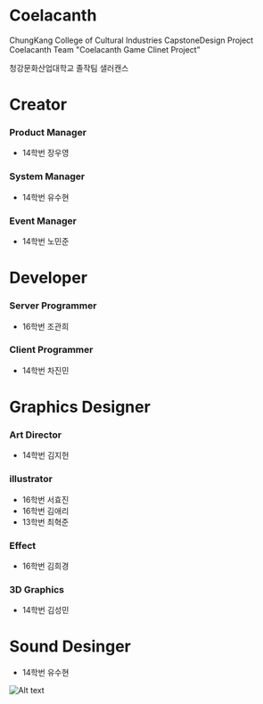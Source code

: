 # Coelacanth
ChungKang College of Cultural Industries CapstoneDesign Project Coelacanth Team "Coelacanth Game Clinet Project"

청강문화산업대학교 졸작팀 샐러캔스

# Creator
### Product Manager
* 14학번 장우영

### System Manager
* 14학번 유수현

### Event Manager
* 14학번 노민준

# Developer
### Server Programmer
* 16학번 조관희

### Client Programmer
* 14학번 차진민

# Graphics Designer
### Art Director
* 14학번 김지헌

### illustrator
* 16학번 서효진
* 16학번 김애리
* 13학번 최혁준

### Effect
* 16학번 김희경

### 3D Graphics
* 14학번 김성민

# Sound Desinger
* 14학번 유수현

![Alt text](/c/Users/cch/Desktop/땋라잡기/INTRO_IMG.jpg "Optional title")
